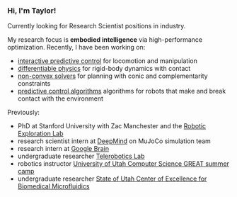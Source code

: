 ### Hi, I'm Taylor!

Currently looking for Research Scientist positions in industry.

My research focus is **embodied intelligence** via high-performance optimization. Recently, I have been working on:
- [interactive predictive control](https://github.com/deepmind/mujoco_mpc) for locomotion and manipulation
- [differentiable physics](https://github.com/thowell/RoboDojo.jl) for rigid-body dynamics with contact
- [non-convex solvers](https://github.com/thowell/CALIPSO.jl) for planning with conic and complementarity constraints
- [predictive control algorithms](https://github.com/thowell/ContactImplicitMPC.jl) algorithms for robots that make and break contact with the environment

Previously:
- PhD at Stanford University with Zac Manchester and the [Robotic Exploration Lab](https://roboticexplorationlab.org/)
- research scientist intern at [DeepMind](https://www.deepmind.com/) on MuJoCo simulation team
- research intern at [Google Brain](https://research.google/teams/brain/robotics/)
- undergraduate researcher [Telerobotics Lab](https://www.telerobotics.utah.edu/)
- robotics instructor [University of Utah Computer Science GREAT summer camp](https://www.cs.utah.edu/~dejohnso/GREAT/)
- undergraduate researcher [State of Utah Center of Excellence for Biomedical Microfluidics](https://mems.utah.edu/)
<!--
**thowell/thowell** is a ✨ _special_ ✨ repository because its `README.md` (this file) appears on your GitHub profile.

Here are some ideas to get you started:

- 🔭 I’m currently working on ...
- 🌱 I’m currently learning ...
- 👯 I’m looking to collaborate on ...
- 🤔 I’m looking for help with ...
- 💬 Ask me about ...
- 📫 How to reach me: ...
- 😄 Pronouns: ...
- ⚡ Fun fact: ...
-->
